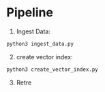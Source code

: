 # Pipeline

1. Ingest Data:

```python
python3 ingest_data.py
```

2. create vector index:

```py
python3 create_vector_index.py
```

3. Retre
